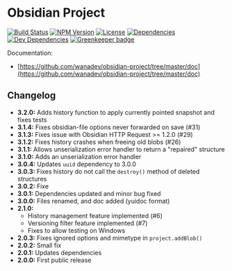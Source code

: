 # Obsidian Project

[![Build Status](https://travis-ci.org/wanadev/obsidian-project.svg?branch=master)](https://travis-ci.org/wanadev/obsidian-project)
[![NPM Version](http://img.shields.io/npm/v/obsidian-project.svg?style=flat)](https://www.npmjs.com/package/obsidian-project)
[![License](http://img.shields.io/npm/l/obsidian-project.svg?style=flat)](https://github.com/wanadev/obsidian-project/blob/master/LICENSE)
[![Dependencies](https://img.shields.io/david/wanadev/obsidian-project.svg?maxAge=2592000)]()
[![Dev Dependencies](https://img.shields.io/david/dev/wanadev/obsidian-project.svg?maxAge=2592000)]()
[![Greenkeeper badge](https://badges.greenkeeper.io/wanadev/obsidian-project.svg)](https://greenkeeper.io/)


Documentation:

* [https://github.com/wanadev/obsidian-project/tree/master/doc](https://github.com/wanadev/obsidian-project/tree/master/doc)


## Changelog

* **3.2.0:** Adds history function to apply currently pointed snapshot and fixes tests
* **3.1.4:** Fixes obsidian-file options never forwarded on save (#31)
* **3.1.3:** Fixes issue with Obsidian HTTP Request >= 1.2.0 (#29)
* **3.1.2:** Fixes history crashes when freeing old blobs (#26)
* **3.1.1:** Allows unserialization error handler to return a "repaired" structure
* **3.1.0:** Adds an unserialization error handler
* **3.0.4:** Updates `uuid` dependency to 3.0.0
* **3.0.3:** Fixes history do not call the `destroy()` method of deleted structures
* **3.0.2:** Fixe
* **3.0.1:** Dependencies updated and minor bug fixed
* **3.0.0:** Files renamed, and doc added (yuidoc format)
* **2.1.0:**
  * History management feature implemented (#6)
  * Versioning filter feature implemented (#7)
  * Fixes to allow testing on Windows
* **2.0.3:** Fixes ignored options and mimetype in `project.addBlob()`
* **2.0.2:** Small fix
* **2.0.1:** Updates dependencies
* **2.0.0:** First public release
